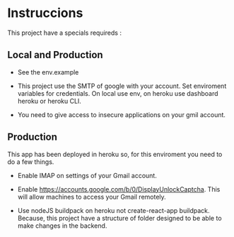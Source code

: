 # Instruccions

This project have a specials requireds :

## Local and Production

- See the env.example
  
- This project use the SMTP of google with your account. Set enviroment variables for credentials. On local use env, on heroku use dashboard heroku or heroku CLI.
  
- You need to give access to insecure applications on your gmil account.

## Production

  This app has been deployed in heroku so, for this enviroment you need to do a few things.
  
- Enable IMAP on settings of your Gmail account.
  
- Enable <https://accounts.google.com/b/0/DisplayUnlockCaptcha>. This will allow machines to access your Gmail remotely.
  
- Use nodeJS buildpack on heroku not create-react-app buildpack. Because, this project have a structure of folder designed to be able to make changes in the backend.
